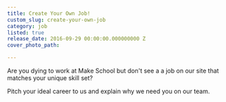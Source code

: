 ```yaml
---
title: Create Your Own Job!
custom_slug: create-your-own-job
category: job
listed: true
release_date: 2016-09-29 00:00:00.000000000 Z
cover_photo_path: 

---
```

Are you dying to work at Make School but don't see a a job on our site that matches your unique skill set?

Pitch your ideal career to us and explain why we need you on our team.